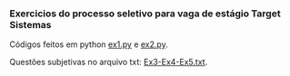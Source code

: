 ### Exercicios do processo seletivo para vaga de estágio Target Sistemas ###

Códigos feitos em python [ex1.py](ex1.py) e [ex2.py](ex2.py).

Questões subjetivas no arquivo txt: [Ex3-Ex4-Ex5.txt](Ex3-Ex4-Ex5.txt).
